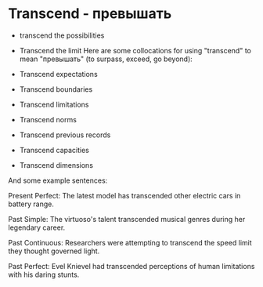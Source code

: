 # Transcend - превышать




- transcend the possibilities
- Transcend the limit
Here are some collocations for using "transcend" to mean "превышать" (to surpass, exceed, go beyond):

- Transcend expectations
- Transcend boundaries
- Transcend limitations
- Transcend norms 
- Transcend previous records
- Transcend capacities 
- Transcend dimensions 

And some example sentences:

Present Perfect: The latest model has transcended other electric cars in battery range.

Past Simple: The virtuoso's talent transcended musical genres during her legendary career.  

Past Continuous: Researchers were attempting to transcend the speed limit they thought governed light.  

Past Perfect: Evel Knievel had transcended perceptions of human limitations with his daring stunts.